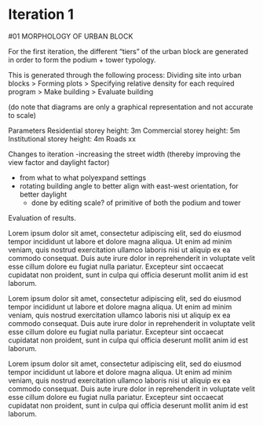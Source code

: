 
# Iteration 1

#01 MORPHOLOGY OF URBAN BLOCK

For the first iteration, the different “tiers” of the urban block are generated in order to form the podium + tower typology.

This is generated through the following process:
Dividing site into urban blocks > Forming plots > Specifying relative density for each required program > Make building > Evaluate building

(do note that diagrams are only a graphical representation and not accurate to scale)

Parameters
Residential storey height: 3m
Commercial storey height: 5m
Institutional storey height: 4m
Roads xx

Changes to iteration 
-increasing the street width (thereby improving the view factor and daylight factor)
- from what to what polyexpand settings
- rotating building angle to better align with east-west orientation, for better daylight
 	- done by editing scale? of primitive of both the podium and tower

Evaluation of results. 

Lorem ipsum dolor sit amet, consectetur adipiscing elit, sed do eiusmod tempor incididunt ut labore et dolore magna aliqua. Ut enim ad minim veniam, quis nostrud exercitation ullamco laboris nisi ut aliquip ex ea commodo consequat. Duis aute irure dolor in reprehenderit in voluptate velit esse cillum dolore eu fugiat nulla pariatur. Excepteur sint occaecat cupidatat non proident, sunt in culpa qui officia deserunt mollit anim id est laborum.

Lorem ipsum dolor sit amet, consectetur adipiscing elit, sed do eiusmod tempor incididunt ut labore et dolore magna aliqua. Ut enim ad minim veniam, quis nostrud exercitation ullamco laboris nisi ut aliquip ex ea commodo consequat. Duis aute irure dolor in reprehenderit in voluptate velit esse cillum dolore eu fugiat nulla pariatur. Excepteur sint occaecat cupidatat non proident, sunt in culpa qui officia deserunt mollit anim id est laborum.

Lorem ipsum dolor sit amet, consectetur adipiscing elit, sed do eiusmod tempor incididunt ut labore et dolore magna aliqua. Ut enim ad minim veniam, quis nostrud exercitation ullamco laboris nisi ut aliquip ex ea commodo consequat. Duis aute irure dolor in reprehenderit in voluptate velit esse cillum dolore eu fugiat nulla pariatur. Excepteur sint occaecat cupidatat non proident, sunt in culpa qui officia deserunt mollit anim id est laborum.



